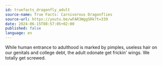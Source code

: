 ```yaml
---
id: truefacts_dragonfly_adult
source-name: True Facts: Carnivorous Dragonflies
source-url: https://youtu.be/wFAR3WggSRk?t=339
date: 2024-06-15T08:57:05+02:00
published: false
language: en
---
```


While human entrance to adulthood is marked by pimples, useless hair on our genitals and college debt, the adult odonate get frickin' wings. We totally get screwed.

